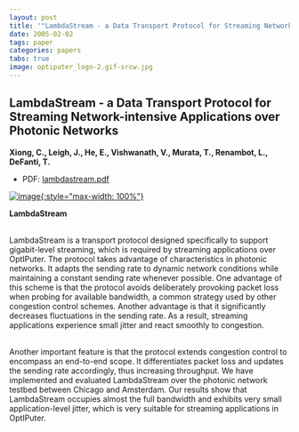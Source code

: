 ```yaml
---
layout: post
title: '"LambdaStream - a Data Transport Protocol for Streaming Network-intensive Applications over Photonic Networks"'
date: 2005-02-02
tags: paper
categories: papers
tabs: true
image: optiputer_logo-2.gif-srcw.jpg
---
```


## LambdaStream - a Data Transport Protocol for Streaming Network-intensive Applications over Photonic Networks
**Xiong, C., Leigh, J., He, E., Vishwanath, V., Murata, T., Renambot, L., DeFanti, T.**
- PDF: [lambdastream.pdf](/documents/lambdastream.pdf)


[![image](https://www.evl.uic.edu/output/originals/optiputer_logo-2.gif-srcw.jpg){:style="max-width: 100%"}](https://www.evl.uic.edu/output/originals/optiputer_logo-2.gif-srcw.jpg)

<strong>LambdaStream</strong><br><br>

LambdaStream is a transport protocol designed specifically to support gigabit-level streaming, which is required by streaming applications over OptIPuter. The protocol takes advantage of characteristics in photonic networks. It adapts the sending rate to dynamic network conditions while maintaining a constant sending rate whenever possible. One advantage of this scheme is that the protocol avoids deliberately provoking packet loss when probing for available bandwidth, a common strategy used by other congestion control schemes. Another advantage is that it significantly decreases fluctuations in the sending rate. As a result, streaming applications experience small jitter and react smoothly to congestion.<br><br>

Another important feature is that the protocol extends congestion control to encompass an end-to-end scope. It differentiates packet loss and updates the sending rate accordingly, thus increasing throughput. We have implemented and evaluated LambdaStream over the photonic network testbed between Chicago and Amsterdam. Our results show that LambdaStream occupies almost the full bandwidth and exhibits very small application-level jitter, which is very suitable for streaming applications in OptIPuter.